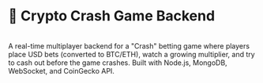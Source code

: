 # 🚀 Crypto Crash Game Backend
<br>
A real-time multiplayer backend for a "Crash" betting game where players place USD bets (converted to BTC/ETH), watch a growing multiplier, and try to cash out before the game crashes. Built with Node.js, MongoDB, WebSocket, and CoinGecko API.
<br>
